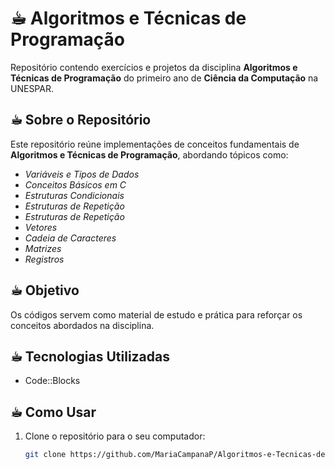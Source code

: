 # ☕︎ Algoritmos e Técnicas de Programação

Repositório contendo exercícios e projetos da disciplina **Algoritmos e Técnicas de Programação** do primeiro ano de **Ciência da Computação** na UNESPAR.

## ☕︎ Sobre o Repositório 

Este repositório reúne implementações de conceitos fundamentais de **Algoritmos e Técnicas de Programação**, abordando tópicos como:

- *Variáveis e Tipos de Dados*
- *Conceitos Básicos em C*
- *Estruturas Condicionais*
- *Estruturas de Repetição*
- *Estruturas de Repetição*
- *Vetores*
- *Cadeia de Caracteres*
- *Matrizes*
- *Registros*

## ☕︎ Objetivo 

Os códigos servem como material de estudo e prática para reforçar os conceitos abordados na disciplina.

## ☕︎ Tecnologias Utilizadas 

- Code::Blocks

## ☕︎ Como Usar

1. Clone o repositório para o seu computador:
   ```bash
   git clone https://github.com/MariaCampanaP/Algoritmos-e-Tecnicas-de-Programacao.git
